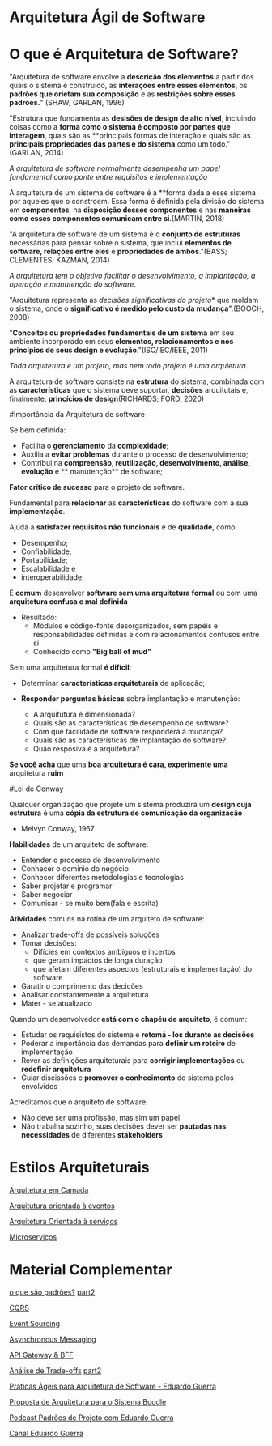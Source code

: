 # Arquitetura Ágil de Software

# O que é Arquitetura de Software?

"Arquitetura de software envolve a **descrição dos elementos** a partir dos quais o sistema é construído, as **interações entre esses elementos**, os **padrões que orietam sua composição** e as **restrições sobre esses padrões.**" (SHAW; GARLAN, 1996)

"Estrutura que fundamenta as **desisões de design de alto nível**, incluindo coisas como a **forma como o sistema é composto por partes que interagem**, quais são as **principais formas de interação e quais são as **principais propriedades das partes e do sistema** como um todo." (GARLAN, 2014)

*A arquitetura de software normalmente desempenha um papel fundamental como ponte entre requisitos e implementação*

A arquitetura de um sistema de software é a **forma dada a esse sistema por aqueles que o constroem. Essa forma é definida pela divisão do sistema em **componentes**, na **disposição desses componentes** e nas **maneiras como esses componentes comunicam entre si**.(MARTIN, 2018)

"A arquitetura de software de um sistema é o **conjunto de estruturas** necessárias para pensar sobre o sistema, que inclui **elementos de software, relações entre eles** e **propriedades de ambos**."(BASS; CLEMENTES; KAZMAN, 2014)

*A arquitetura tem o objetivo facilitar o desenvolvimento, a implantação, a operação e manutenção do software*.

"Arquitetura representa as *decisões significativas do projeto** que moldam o sistema, onde o **significativo é medido pelo custo da mudança**".(BOOCH, 2008)

"**Conceitos ou propriedades fundamentais de um sistema** em seu ambiente incorporado em seus **elementos, relacionamentos e nos princípios de seus design e evolução**."(ISO/IEC/IEEE, 2011)

*Toda arquitetura é um projeto, mas nem todo projeto é uma arquietura*.

A arquitetura de software consiste na **estrutura** do sistema, combinada com as **características** que o sistema deve suportar, **decisões** arquitutais e, finalmente, **princícios de design**(RICHARDS; FORD, 2020)

#Importância da Arquitetura de software

Se bem definida:

* Facilita o **gerenciamento** da **complexidade**;
* Auxilia a **evitar problemas** durante o processo de desenvolvimento;
* Contribui na **compreensão, reutilização, desenvolvimento, análise, evolução** e ** manutenção** de software;

**Fator crítico de sucesso** para o projeto de software.

Fundamental para **relacionar** as **características** do software com a sua **implementação**.

Ajuda a **satisfazer requisitos não funcionais** e de **qualidade**, como:

* Desempenho;
* Confiabilidade;
* Portabilidade;
* Escalabilidade e
* interoperabilidade;

É **comum** desenvolver **software sem uma arquitetura formal** ou com uma **arquitetura confusa e mal definida**

* Resultado:
   * Módulos e código-fonte desorganizados, sem papéis e responsabilidades definidas e com relacionamentos confusos entre si
   * Conhecido como **"Big ball of mud"**

Sem uma arquitetura formal **é difícil**:

* Determinar **características arquiteturais** de aplicação;

* **Responder perguntas básicas** sobre implantação e manutenção:
   * A arquitutura é dimensionada?
   * Quais são as características de desempenho de software?
   * Com que facilidade de software responderá à mudança?
   * Quais são as características de implantação do software?
   * Quão resposiva é a arquitetura?

**Se você acha** que uma **boa arquitetura é cara, experimente uma** arquitetura **ruim**

#Lei de Conway

Qualquer organização que projete um sistema produzirá um **design cuja estrutura** é uma **cópia da estrutura de comunicação da organização**

* Melvyn Conway, 1967

**Habilidades** de um arquiteto de software:

* Entender o processo de desenvolvimento
* Conhecer o domínio do negócio
* Conhecer diferentes metodologias e tecnologias
* Saber projetar e programar
* Saber negociar
* Comunicar - se muito bem(fala e escrita)

**Atividades** comuns na rotina de um arquiteto de software:
* Analizar trade-offs de possíveis soluções
* Tomar decisões:
   * Difícies em contextos ambíguos e incertos
   * que geram impactos de longa duração
   * que afetam diferentes aspectos (estruturais e implementação) do software
* Garatir o comprimento das decicões
* Analisar constantemente a arquitetura
* Mater - se atualizado

Quando um desenvolvedor **está com o chapéu de arquiteto**, é comum: 
* Estudar os requisistos do sistema e **retomá - los durante as decisões**
* Poderar a importância das demandas para **definir um roteiro** de implementação
* Rever as definições arquiteturais para **corrigir implementações** ou **redefinir arquitetura**
* Guiar discissões e **promover o conhecimento** do sistema pelos envolvidos

Acreditamos que o arquiteto de software:
* Não deve ser uma profissão, mas sim um papel
* Não trabalha sozinho, suas decisões dever ser **pautadas nas necessidades** de diferentes **stakeholders**

# Estilos Arquiteturais

[Arquitetura em Camada](https://www.oreilly.com/library/view/software-architecture-patterns/9781491971437/ch01.html)

[Arquitutura orientada à eventos](https://www.redhat.com/en/topics/integration/what-is-event-driven-architecture)

[Arquitetura Orientada à serviços](https://www.youtube.com/watch?v=jjv3Cati4NY)

[Microserviços](https://martinfowler.com/articles/microservices.html)

# Material Complementar

[o que são padrões?](https://pt.wikipedia.org/wiki/Padr%C3%A3o_de_projeto_de_software)
[part2](https://en.wikipedia.org/wiki/Pattern_language)

[CQRS](https://microservices.io/patterns/data/cqrs.html)

[Event Sourcing](https://microservices.io/patterns/data/event-sourcing.html)

[Asynchronous Messaging](https://microservices.io/patterns/communication-style/messaging.html)

[API Gateway & BFF](https://microservices.io/patterns/apigateway.html)

[Análise de Trade-offs](https://themicroservicesinfo.netlify.app/learn/trade-offs-method/)
[part2](https://dl.acm.org/doi/10.1145/3424771.3424809)

[Práticas Àgeis para Arquitetura de Software - Eduardo Guerra](https://www.youtube.com/watch?v=q-OHu0cENc4)

[Proposta de Arquitetura para o Sistema Boodle](https://www.youtube.com/watch?v=-tA-WW8eMOw&feature=youtu.be)

[Podcast Padrões de Projeto com Eduardo Guerra](https://open.spotify.com/episode/1swe5XIJL6iR6kQbVQJVdg)

[Canal Eduardo Guerra](https://www.youtube.com/user/eduardomg23)










